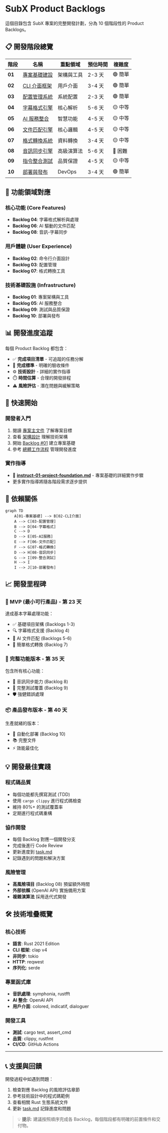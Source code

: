 # SubX Product Backlogs

這個目錄包含 SubX 專案的完整開發計劃，分為 10 個階段性的 Product Backlogs。

## 📋 開發階段總覽

| 階段 | 名稱 | 重點領域 | 預估時間 | 複雜度 |
|------|------|----------|----------|--------|
| **01** | [專案基礎建設](01-project-foundation.md) | 架構與工具 | 2-3 天 | 🟢 簡單 |
| **02** | [CLI 介面框架](02-cli-interface.md) | 用戶介面 | 3-4 天 | 🟢 簡單 |
| **03** | [配置管理系統](03-config-management.md) | 系統配置 | 2-3 天 | 🟢 簡單 |
| **04** | [字幕格式引擎](04-subtitle-format-engine.md) | 核心解析 | 5-6 天 | 🟡 中等 |
| **05** | [AI 服務整合](05-ai-service-integration.md) | 智慧功能 | 4-5 天 | 🟡 中等 |
| **06** | [文件匹配引擎](06-file-matching-engine.md) | 核心邏輯 | 4-5 天 | 🟡 中等 |
| **07** | [格式轉換系統](07-format-conversion-system.md) | 資料轉換 | 3-4 天 | 🟡 中等 |
| **08** | [音訊同步引擎](08-audio-sync-engine.md) | 高級演算法 | 5-6 天 | 🔴 困難 |
| **09** | [指令整合測試](09-command-integration.md) | 品質保證 | 4-5 天 | 🟡 中等 |
| **10** | [部署與發布](10-deployment-release.md) | DevOps | 3-4 天 | 🟢 簡單 |

## 🎯 功能領域對應

### 核心功能 (Core Features)
- **Backlog 04**: 字幕格式解析與處理
- **Backlog 06**: AI 驅動的文件匹配
- **Backlog 08**: 音訊-字幕同步

### 用戶體驗 (User Experience)  
- **Backlog 02**: 命令行介面設計
- **Backlog 03**: 配置管理
- **Backlog 07**: 格式轉換工具

### 技術基礎設施 (Infrastructure)
- **Backlog 01**: 專案架構與工具
- **Backlog 05**: AI 服務整合
- **Backlog 09**: 測試與品質保證
- **Backlog 10**: 部署與發布

## 📊 開發進度追蹤

每個 Product Backlog 都包含：

- ✅ **完成項目清單** - 可追蹤的任務分解
- 🎯 **完成標準** - 明確的驗收條件  
- ⚙️ **技術設計** - 詳細的實作指導
- ⏱️ **時間估算** - 合理的開發排程
- ⚠️ **風險評估** - 潛在問題與緩解策略

## 🚀 快速開始

### 開發者入門
1. 閱讀 [專案主文件](../subx_readme.md) 了解專案目標
2. 查看 [架構設計](../subx_architecture.md) 理解技術架構
3. 開始 [Backlog #01](01-project-foundation.md) 建立專案基礎
4. 參考 [總體工作流程](../task.md) 管理開發進度

### 實作指導
- 📖 **[instruct-01-project-foundation.md](instruct-01-project-foundation.md)** - 專案基礎的詳細實作步驟
- 更多實作指導將隨各階段需求逐步提供

## 🔄 依賴關係

```mermaid
graph TD
    A[01-專案基礎] --> B[02-CLI介面]
    A --> C[03-配置管理]
    B --> D[04-字幕格式]
    C --> D
    D --> E[05-AI服務]
    E --> F[06-文件匹配]
    F --> G[07-格式轉換]
    D --> H[08-音訊同步]
    G --> I[09-整合測試]
    H --> I
    I --> J[10-部署發布]
```

## 📈 開發里程碑

### 🎯 MVP (最小可行產品) - 第 23 天
達成基本字幕處理功能：
- ✅ 基礎項目架構 (Backlogs 1-3)
- 🔍 字幕格式支援 (Backlog 4)  
- 🤖 AI 文件匹配 (Backlogs 5-6)
- 🔄 簡單格式轉換 (Backlog 7)

### 🚀 完整功能版本 - 第 35 天  
包含所有核心功能：
- 🎵 音訊同步能力 (Backlog 8)
- 🧪 完整測試覆蓋 (Backlog 9)
- 🛡️ 強健錯誤處理

### 📦 產品發布版本 - 第 40 天
生產就緒的版本：
- 🚀 自動化部署 (Backlog 10)
- 📚 完整文件
- ⚡ 效能最佳化

## 💡 開發最佳實踐

### 程式碼品質
- 每個功能都先撰寫測試 (TDD)
- 使用 `cargo clippy` 進行程式碼檢查
- 維持 80%+ 的測試覆蓋率
- 定期進行程式碼重構

### 協作開發
- 每個 Backlog 對應一個開發分支
- 完成後進行 Code Review
- 更新進度到 [task.md](../task.md)
- 記錄遇到的問題和解決方案

### 風險管理
- **高風險項目** (Backlog 08) 預留額外時間
- **外部依賴** (OpenAI API) 實施備用方案  
- **複雜演算法** 採用迭代式開發

## 🛠️ 技術堆疊概覽

### 核心技術
- **語言**: Rust 2021 Edition
- **CLI 框架**: clap v4
- **非同步**: tokio
- **HTTP**: reqwest
- **序列化**: serde

### 專業函式庫
- **音訊處理**: symphonia, rustfft
- **AI 整合**: OpenAI API
- **用戶介面**: colored, indicatif, dialoguer

### 開發工具
- **測試**: cargo test, assert_cmd
- **品質**: clippy, rustfmt
- **CI/CD**: GitHub Actions

---

## 📞 支援與回饋

開發過程中如遇到問題：
1. 檢查對應 Backlog 的風險評估章節
2. 參考技術設計中的程式碼範例
3. 查看相關 Rust 生態系統文件
4. 更新 [task.md](../task.md) 記錄進度和問題

> 💡 **提示**: 建議按照順序完成各 Backlog，每個階段都有明確的前置條件和交付物。
